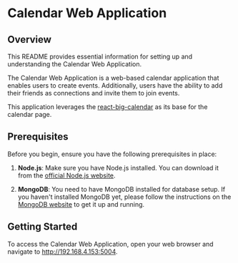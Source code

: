 # Calendar Web Application 

## Overview

This README provides essential information for setting up and understanding the Calendar Web Application. 

The Calendar Web Application is a web-based calendar application that enables users to create events. Additionally, users have the ability to add their friends as connections and invite them to join events.

This application leverages the [react-big-calendar](https://www.npmjs.com/package/react-big-calendar)  as its base for the calendar page.

## Prerequisites

Before you begin, ensure you have the following prerequisites in place:

1. **Node.js**: Make sure you have Node.js installed. You can download it from the [official Node.js website](https://nodejs.org/).

2. **MongoDB**: You need to have MongoDB installed for database setup. If you haven't installed MongoDB yet, please follow the instructions on the [MongoDB website](https://www.mongodb.com/) to get it up and running.

 


## Getting Started

To access the Calendar Web Application, open your web browser and navigate to http://192.168.4.153:5004.




